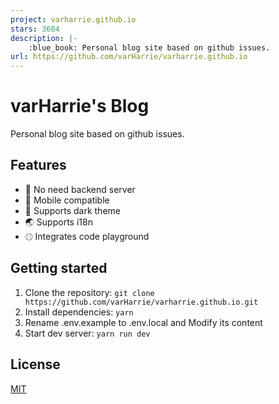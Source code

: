 ```yaml
---
project: varharrie.github.io
stars: 3684
description: |-
    :blue_book: Personal blog site based on github issues.
url: https://github.com/varHarrie/varharrie.github.io
---
```


# varHarrie's Blog

Personal blog site based on github issues.

## Features

- 💪 No need backend server
- 📱 Mobile compatible
- 🌙 Supports dark theme
- 🌏 Supports i18n
- ⚾︎ Integrates code playground

## Getting started

1. Clone the repository: `git clone https://github.com/varHarrie/varharrie.github.io.git`
2. Install dependencies: `yarn`
3. Rename .env.example to .env.local and Modify its content
4. Start dev server: `yarn run dev`

## License

[MIT](./LICENSE)

